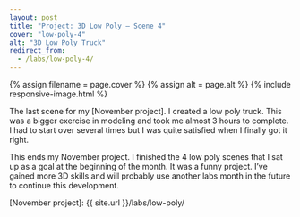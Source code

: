 ```yaml
---
layout: post
title: "Project: 3D Low Poly – Scene 4"
cover: "low-poly-4"
alt: "3D Low Poly Truck"
redirect_from:
  - /labs/low-poly-4/
---
```

{% assign filename = page.cover %}
{% assign alt = page.alt %}
{% include responsive-image.html %}

The last scene for my [November project]. I created a low poly truck. This was a bigger exercise in modeling and took me almost 3 hours to complete. I had to start over several times but I was quite satisfied when I finally got it right.

This ends my November project. I finished the 4 low poly scenes that I sat up as a goal at the beginning of the month. It was a funny project. I’ve gained more 3D skills and will probably use another labs month in the future to continue this development.

[November project]: {{ site.url }}/labs/low-poly/
